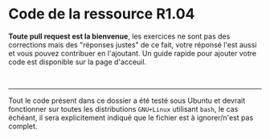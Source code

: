 # Code de la ressource R1.04

**Toute pull request est la bienvenue**, les exercices ne sont pas des corrections mais des "réponses justes" de ce fait, votre réponsé l'est aussi et vous pouvez contribuer en l'ajoutant. Un guide rapide pour ajouter votre code est disponible sur la page d'acceuil.

<br/>

---

Tout le code présent dans ce dossier a été testé sous Ubuntu et devrait fonctionner sur toutes les distributions `GNU+Linux` utilisant `bash`, le cas échéant, il sera explicitement indiqué que le fichier est à ignorer/n'est pas complet.
